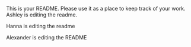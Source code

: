 This is your README. Please use it as a place to keep track of your work.
Ashley is editing the readme.


Hanna is editing the readme


Alexander is editing the README


